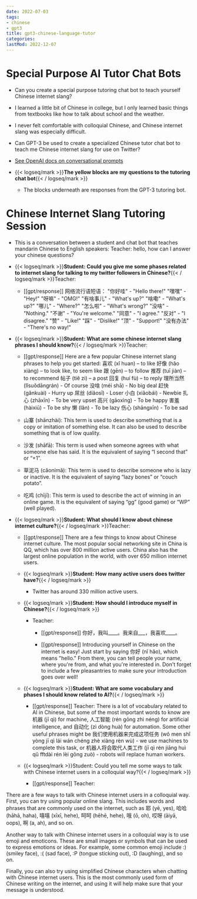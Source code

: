 ```yaml
---
date: 2022-07-03
tags:
- chinese
- gpt3
title: gpt3-chinese-language-tutor
categories:
lastMod: 2022-12-07
---
```

# Special Purpose AI Tutor Chat Bots

  + Can you create a special purpose tutoring chat bot to teach yourself Chinese internet slang?

  + I learned a little bit of Chinese in college, but I only learned basic things from textbooks like how to talk about school and the weather.

  + I never felt comfortable with colloquial Chinese, and Chinese internet slang was especially difficult.

  + Can GPT-3 be used to create a specialized Chinese tutor chat bot to teach me Chinese internet slang for use on Twitter?

  + [See OpenAI docs on conversational prompts](https://beta.openai.com/docs/guides/completion/conversation)

  + {{< logseq/mark >}}**The yellow blocks are my questions to the tutoring chat bot**{{< / logseq/mark >}}

    + The blocks underneath are responses from the GPT-3 tutoring bot.

# Chinese Internet Slang Tutoring Session

  + This is a conversation between a student and chat bot that teaches mandarin Chinese to English speakers:
Teacher: hello, how can I answer your chinese questions?

  + {{< logseq/mark >}}**Student: Could you give me some phases related to internet slang for talking to my twitter followers in Chinese?**{{< / logseq/mark >}}Teacher:

    + [[gpt/response]] 网络流行语短语：
"你好哇" - "Hello there!"
"嘿嘿" - "Hey!"
"呀嘛" - "OMG!"
"有啥事儿" - "What's up?"
"啥嘞" - "What's up?"
"哪儿" - "Where?"
"怎么啦" - "What's wrong?"
"没啥" - "Nothing."
"不谢" - "You're welcome."
"同意" - "I agree."
"反对" - "I disagree."
"赞" - "Like!"
"踩" - "Dislike!"
"顶" - "Support!"
"没有办法" - "There's no way!"

  + {{< logseq/mark >}}**Student: What are some chinese internet slang phrases I should know?**{{< / logseq/mark >}}Teacher:

    + [[gpt/response]] Here are a few popular Chinese internet slang phrases to help you get started:
喜欢 (xǐ huan) – to like
好像 (hǎo xiàng) – to look like, to seem like
跟 (gēn) – to follow
推荐 (tuī jiàn) – to recommend
帖子 (tiě zi) – a post
回复 (huí fù) – to reply
理所当然 (lǐsuǒdāngrán) - Of course
没啥 (méi shā) - No big deal
赶快 (gǎnkuài) - Hurry up
屌丝 (diǎosī) - Loser
小白 (xiǎobái) - Newbie
扎心 (zhāxīn) - To be very upset
高兴 (gāoxìng) - To be happy
害羞 (hàixiū) - To be shy
懒 (lǎn) - To be lazy
伤心 (shāngxīn) - To be sad

    + 山寨 (shānzhài): This term is used to describe something that is a copy or imitation of something else. It can also be used to describe something that is of low quality.

    + 沙发 (shāfā): This term is used when someone agrees with what someone else has said. It is the equivalent of saying “I second that” or “+1”.

    + 草泥马 (cǎonímǎ): This term is used to describe someone who is lazy or inactive. It is the equivalent of saying “lazy bones” or “couch potato”.

    + 吃鸡 (chījī): This term is used to describe the act of winning in an online game. It is the equivalent of saying “gg” (good game) or “WP” (well played).

  + {{< logseq/mark >}}**Student: What should I know about chinese internet culture?**{{< / logseq/mark >}}Teacher:

    + [[gpt/response]] There are a few things to know about Chinese internet culture. The most popular social networking site in China is QQ, which has over 800 million active users. China also has the largest online population in the world, with over 650 million internet users.

    + {{< logseq/mark >}}**Student: How many active users does twitter have?**{{< / logseq/mark >}}

      + Twitter has around 330 million active users.

    + {{< logseq/mark >}}**Student: How should I introduce myself in Chinese?**{{< / logseq/mark >}}

      + Teacher:

        + [[gpt/response]] 你好，我叫____。我来自___，我喜欢____。

        + [[gpt/response]] Introducing yourself in Chinese on the internet is easy! Just start by saying 你好 (nǐ hǎo), which means "hello." From there, you can tell people your name, where you're from, and what you're interested in. Don't forget to include a few pleasantries to make sure your introduction goes over well!

    + {{< logseq/mark >}}**Student: What are some vocabulary and phases I should know related to AI?**{{< / logseq/mark >}}

      + [[gpt/response]] Teacher:
There is a lot of vocabulary related to AI in Chinese, but some of the most important words to know are 机器 (jī qì) for machine, 人工智能 (rén gōng zhì néng) for artificial intelligence, and 自动化 (zì dòng huà) for automation. Some other useful phrases might be 我们使用机器来完成这项任务 (wǒ men shǐ yòng jī qì lái wán chéng zhè xiàng rèn wù) - we use machines to complete this task, or 机器人将会取代人类工作 (jī qì rén jiāng huì qǔ fftdài rén lèi gōng zuò) - robots will replace human workers.

    + {{< logseq/mark >}}Student: Could you tell me some ways to talk with Chinese internet users in a colloquial way?{{< / logseq/mark >}}

      + [[gpt/response]] Teacher:

There are a few ways to talk with Chinese internet users in a colloquial way. First, you can try using popular online slang. This includes words and phrases that are commonly used on the internet, such as 耶 (yē, yes), 哈哈 (hāhā, haha), 嘻嘻 (xīxī, hehe), 呵呵 (hēhē, hehe), 哦 (ō, oh), 哎呀 (āiyā, oops), 啊 (a, ah), and so on.

Another way to talk with Chinese internet users in a colloquial way is to use emoji and emoticons. These are small images or symbols that can be used to express emotions or ideas. For example, some common emoji include :) (smiley face), :( (sad face), :P (tongue sticking out), :D (laughing), and so on.

Finally, you can also try using simplified Chinese characters when chatting with Chinese internet users. This is the most commonly used form of Chinese writing on the internet, and using it will help make sure that your message is understood.
